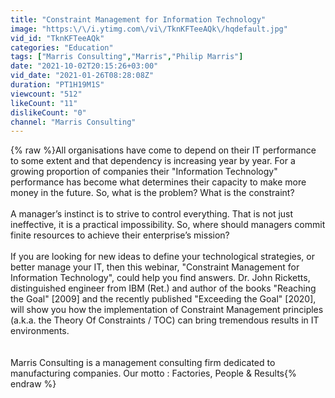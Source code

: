 ```yaml
---
title: "Constraint Management for Information Technology"
image: "https:\/\/i.ytimg.com\/vi\/TknKFTeeAQk\/hqdefault.jpg"
vid_id: "TknKFTeeAQk"
categories: "Education"
tags: ["Marris Consulting","Marris","Philip Marris"]
date: "2021-10-02T20:15:26+03:00"
vid_date: "2021-01-26T08:28:08Z"
duration: "PT1H19M1S"
viewcount: "512"
likeCount: "11"
dislikeCount: "0"
channel: "Marris Consulting"
---
```

{% raw %}All organisations have come to depend on their IT performance to some extent and that dependency is increasing year by year. For a growing proportion of companies their &quot;Information Technology&quot; performance has become what determines their capacity to make more money in the future. So, what is the problem? What is the constraint?<br /><br />A manager’s instinct is to strive to control everything. That is not just ineffective, it is a practical impossibility. So, where should managers commit finite resources to achieve their enterprise’s mission?<br /><br />If you are looking for new ideas to define your technological strategies, or better manage your IT, then this webinar, &quot;Constraint Management for Information Technology&quot;, could help you find answers. Dr. John Ricketts, distinguished engineer from IBM (Ret.) and author of the books &quot;Reaching the Goal&quot; [2009] and the recently published &quot;Exceeding the Goal&quot; [2020], will show you how the implementation of Constraint Management principles (a.k.a. the Theory Of Constraints / TOC) can bring tremendous results in IT environments.<br /><br /><br />Marris Consulting is a management consulting firm dedicated to manufacturing companies. Our motto : Factories, People &amp; Results{% endraw %}
